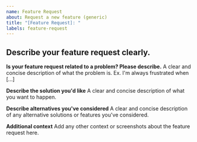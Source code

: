 ```yaml
---
name: Feature Request
about: Request a new feature (generic)
title: "[Feature Request]: "
labels: feature-request
---
```

<!-- template: feature_request_functional_requirements.md -->

## Describe your feature request clearly.

<!-- Fill out your feature description below -->

**Is your feature request related to a problem? Please describe.**
A clear and concise description of what the problem is. Ex. I'm always frustrated when [...]

**Describe the solution you'd like**
A clear and concise description of what you want to happen.

**Describe alternatives you've considered**
A clear and concise description of any alternative solutions or features you've considered.

**Additional context**
Add any other context or screenshots about the feature request here.
